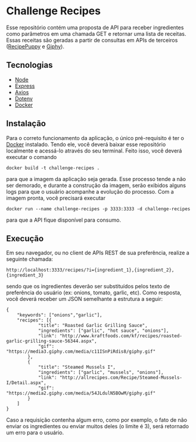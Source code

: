 # Challenge Recipes

Esse repositório contém uma proposta de API para receber ingredientes como parâmetros em uma chamada GET e retornar uma lista de receitas. Essas receitas são geradas a partir de consultas em APIs de terceiros ([RecipePuppy](http://www.recipepuppy.com/about/api/) e [Giphy](https://developers.giphy.com/docs/)).

## Tecnologias

* [Node](https://nodejs.org/en/)
* [Express](https://expressjs.com/pt-br/)
* [Axios](https://github.com/axios/axios)
* [Dotenv](https://www.npmjs.com/package/dotenv)
* [Docker](https://www.docker.com/)

## Instalação

Para o correto funcionamento da aplicação, o único pré-requisito é ter o [Docker](https://www.docker.com/) instalado. Tendo ele, você deverá baixar esse repositório localmente e acessá-lo através do seu terminal. Feito isso, você deverá executar o comando
```
docker build -t challenge-recipes .
```
para que a imagem da aplicação seja gerada. Esse processo tende a não ser demorado, e durante a construção da imagem, serão exibidos alguns logs para que o usuário acompanhe a evolução do processo.
Com a imagem pronta, você precisará executar
```
docker run --name challenge-recipes -p 3333:3333 -d challenge-recipes
```
para que a API fique disponível para consumo.

## Execução

Em seu navegador, ou no client de APIs REST de sua preferência, realize a seguinte chamada:
```
http://localhost:3333/recipes/?i={ingredient_1},{ingredient_2},{ingredient_3}
```
sendo que os ingredientes deverão ser substituídos pelos texto de preferência do usuário (ex: onions, tomato, garlic, etc). Como resposta, você deverá receber um JSON semelhante a estrutura a seguir:
```
{
	"keywords": ["onions","garlic"],
	"recipes": [{
			"title": "Roasted Garlic Grilling Sauce",
			"ingredients": ["garlic", "hot sauce", "onions"],
			"link": "http://www.kraftfoods.com/kf/recipes/roasted-garlic-grilling-sauce-56344.aspx",
			"gif": "https://media3.giphy.com/media/c11ISnPiRdis8/giphy.gif"
		},
		{
			"title": "Steamed Mussels I",
			"ingredients": ["garlic", "mussels", "onions"],
			"link": "http://allrecipes.com/Recipe/Steamed-Mussels-I/Detail.aspx",
			"gif": "https://media2.giphy.com/media/54JLdulN5BOwM/giphy.gif"
		}
	]
}
```

Caso a requisição contenha algum erro, como por exemplo, o fato de não enviar os ingredientes ou enviar muitos deles (o limite é 3), será retornado um erro para o usuário.
